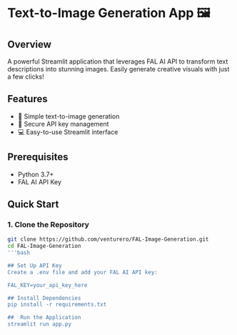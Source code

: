 # Text-to-Image Generation App 🖼️

## Overview
A powerful Streamlit application that leverages FAL AI API to transform text descriptions into stunning images. Easily generate creative visuals with just a few clicks!

## Features
- 🚀 Simple text-to-image generation
- 🔑 Secure API key management
- 💻 Easy-to-use Streamlit interface

## Prerequisites
- Python 3.7+
- FAL AI API Key

## Quick Start

### 1. Clone the Repository
```bash
git clone https://github.com/venturero/FAL-Image-Generation.git
cd FAL-Image-Generation
'''bash

## Set Up API Key
Create a .env file and add your FAL AI API key:

FAL_KEY=your_api_key_here

## Install Dependencies
pip install -r requirements.txt

##  Run the Application
streamlit run app.py
